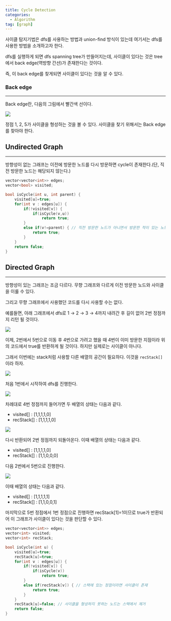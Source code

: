 ```yaml
---
title: Cycle Detection
categories:
  - Algorithm
tag: [graph]
---
```

사이클 탐지기법은 dfs를 사용하는 방법과 union-find 방식이 있는데 여기서는 dfs를 사용한 방법을 소개하고자 한다.

dfs를 실행하게 되면 dfs spanning tree가 만들어지는데, 사이클이 있다는 것은 tree에서 back edge(역방향 간선)가 존재한다는 것이다.

즉, 이 back edge를 찾게되면 사이클이 있다는 것을 알 수 있다.

### Back edge

---

Back edge란, 다음의 그림에서 빨간색 선이다.

![](https://lh3.google.com/u/0/d/1CVQ7T6HLMMPYy9e6dMvojEF_aiB5QGca)

정점 1, 2, 5가 사이클을 형성하는 것을 볼 수 있다. 사이클을 찾기 위해서는 Back edge를 찾아야 한다.

## Undirected Graph

---

방향성이 없는 그래프는 이전에 방문한 노드를 다시 방문하면 cycle이 존재한다.(단, 직전 방문한 노드는 해당되지 않는다.)

```cpp
vector<vector<int>> edges;
vector<bool> visited;

bool isCycle(int u, int parent) {
    visited[u]=true;
    for(int v : edges[u]) {
        if(!visited[v]) {
            if(isCycle(v,u))
                return true;
        }
        else if(v!=parent) { // 직전 방문한 노드가 아니면서 방문한 적이 있는 노드라면
            return true;
        }
    }
    return false;
}
```

## Directed Graph

---

방향성이 있는 그래프는 조금 다르다. 무향 그래프와 다르게 이전 방문한 노드와 사이클을 이룰 수 있다.

그리고 무향 그래프에서 사용했던 코드를 다시 사용할 수는 없다. 

예를들면, 아래 그래프에서 dfs로 1 → 2 → 3 → 4까지 내려간 후 길이 없어 2번 정점까지 리턴 될 것이다.

![](https://lh3.google.com/u/0/d/1f_T-Jk36ZmbibyOv9ugiW6IKnqpmHXgu)

이제, 2번에서 5번으로 이동 후 4번으로 가려고 했을 때 4번이 이미 방문한 지점이라 위의 코드에서 true를 반환하게 될 것이다. 하지만 실제로는 사이클이 아니다.

그래서 이번에는 stack처럼 사용할 다른 배열의 공간이 필요하다. 이것을 `recStack[]`이라 하자.

![](https://lh3.google.com/u/0/d/1Fx6rRNCjZMXGubDT-LZhS2T27y3yW3wi)

처음 1번에서 시작하여 dfs를 진행한다.

![](https://lh3.google.com/u/0/d/1r_alnZpEfMHMWlMK8yQsISnDJr4Z2EXn)

차례대로 4번 정점까지 들어가면 두 배열의 상태는 다음과 같다.

- visited[] : [1,1,1,1,0]
- recStack[] : [1,1,1,1,0]

![](https://lh3.google.com/u/0/d/1-4pqEpBFCIeuCCp_XVvvyCzQdeOnO-QK)

다시 반환되어 2번 정점까지 되돌아온다. 이때 배열의 상태는 다음과 같다.

- visited[] : [1,1,1,1,0]
- recStack[] : [1,1,0,0,0]

다음 2번에서 5번으로 진행한다.

![](https://lh3.google.com/u/0/d/1lvNfnHRWhqanV1vo4IybgEP_nWnozieb)

이때 배열의 상태는 다음과 같다.

- visited[] : [1,1,1,1,1]
- recStack[] : [1,1,0,0,1]

마지막으로 5번 정점에서 1번 정점으로 진행하면 recStack[1]=1이므로 true가 반환되어 이 그래프가 사이클이 있다는 것을 판단할 수 있다.

```cpp
vector<vector<int>> edges;
vector<int> visited;
vector<int> recStack;

bool isCycle(int u) {
    visited[u]=true;
    recStack[u]=true;
    for(int v : edges[u]) {
        if(!visited[v]) {
            if(isCycle(v))
                return true;
        }
        else if(recStack[v]) { // 스택에 있는 정점이라면 사이클이 존재
            return true;
        }
    }
    recStack[u]=false; // 사이클을 형성하지 못하는 노드는 스택에서 제거
    return false;
}
```